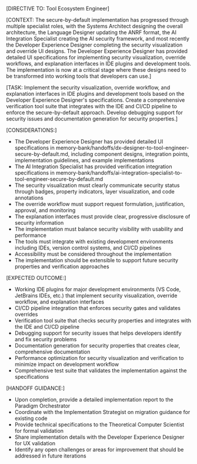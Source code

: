 [DIRECTIVE TO: Tool Ecosystem Engineer]

[CONTEXT: The secure-by-default implementation has progressed through multiple specialist roles, with the Systems Architect designing the overall architecture, the Language Designer updating the ANRF format, the AI Integration Specialist creating the AI security framework, and most recently the Developer Experience Designer completing the security visualization and override UI designs. The Developer Experience Designer has provided detailed UI specifications for implementing security visualization, override workflows, and explanation interfaces in IDE plugins and development tools. The implementation is now at a critical stage where these designs need to be transformed into working tools that developers can use.]

[TASK: Implement the security visualization, override workflow, and explanation interfaces in IDE plugins and development tools based on the Developer Experience Designer's specifications. Create a comprehensive verification tool suite that integrates with the IDE and CI/CD pipeline to enforce the secure-by-default approach. Develop debugging support for security issues and documentation generation for security properties.]

[CONSIDERATIONS:]
- The Developer Experience Designer has provided detailed UI specifications in memory-bank/handoffs/dx-designer-to-tool-engineer-secure-by-default.md, including component designs, integration points, implementation guidelines, and example implementations
- The AI Integration Specialist has provided verification integration specifications in memory-bank/handoffs/ai-integration-specialist-to-tool-engineer-secure-by-default.md
- The security visualization must clearly communicate security status through badges, property indicators, layer visualization, and code annotations
- The override workflow must support request formulation, justification, approval, and monitoring
- The explanation interfaces must provide clear, progressive disclosure of security information
- The implementation must balance security visibility with usability and performance
- The tools must integrate with existing development environments including IDEs, version control systems, and CI/CD pipelines
- Accessibility must be considered throughout the implementation
- The implementation should be extensible to support future security properties and verification approaches

[EXPECTED OUTCOME:]
- Working IDE plugins for major development environments (VS Code, JetBrains IDEs, etc.) that implement security visualization, override workflow, and explanation interfaces
- CI/CD pipeline integration that enforces security gates and validates overrides
- Verification tool suite that checks security properties and integrates with the IDE and CI/CD pipeline
- Debugging support for security issues that helps developers identify and fix security problems
- Documentation generation for security properties that creates clear, comprehensive documentation
- Performance optimization for security visualization and verification to minimize impact on development workflow
- Comprehensive test suite that validates the implementation against the specifications

[HANDOFF GUIDANCE:]
- Upon completion, provide a detailed implementation report to the Paradigm Orchestrator
- Coordinate with the Implementation Strategist on migration guidance for existing code
- Provide technical specifications to the Theoretical Computer Scientist for formal validation
- Share implementation details with the Developer Experience Designer for UX validation
- Identify any open challenges or areas for improvement that should be addressed in future iterations